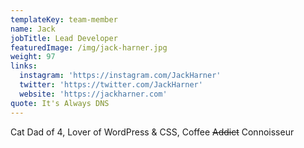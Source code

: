 ```yaml
---
templateKey: team-member
name: Jack
jobTitle: Lead Developer
featuredImage: /img/jack-harner.jpg
weight: 97
links:
  instagram: 'https://instagram.com/JackHarner'
  twitter: 'https://twitter.com/JackHarner'
  website: 'https://jackharner.com'
quote: It's Always DNS
---
```

Cat Dad of 4, Lover of WordPress & CSS, Coffee ~~Addict~~ Connoisseur
